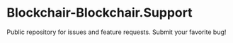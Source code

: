 # Blockchair-Blockchair.Support
Public repository for issues and feature requests. Submit your favorite bug!
